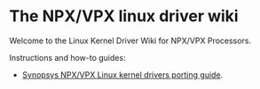 # The NPX/VPX linux driver wiki

Welcome to the Linux Kernel Driver Wiki for NPX/VPX Processors. 

Instructions and how-to guides:
 * [Synopsys NPX/VPX Linux kernel drivers porting guide](https://github.com/foss-for-synopsys-dwc-arc-processors/snps-accel-linux/wiki/Synopsys-NPX-VPX-Linux-Kernel-Drivers-Porting-Guide
).


